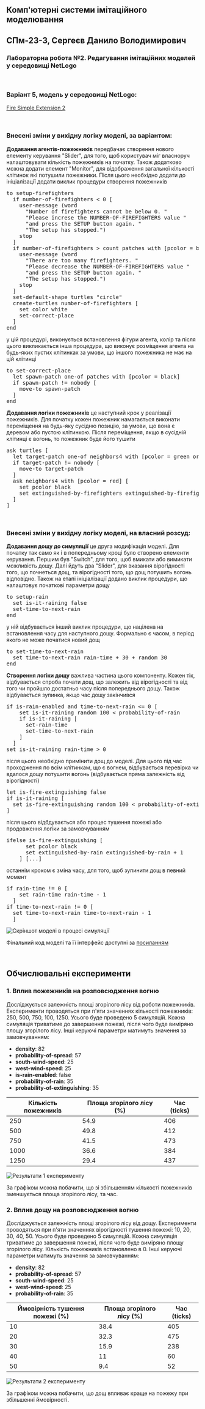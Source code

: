 ## Комп'ютерні системи імітаційного моделювання
## СПм-23-3, **Сергеєв Данило Володимирович**
### Лабораторна робота №**2**. Редагування імітаційних моделей у середовищі NetLogo

<br>

### Варіант 5, модель у середовищі NetLogo:
[Fire Simple Extension 2](http://www.netlogoweb.org/launch#http://www.netlogoweb.org/assets/modelslib/IABM%20Textbook/chapter%203/Fire%20Extensions/Fire%20Simple%20Extension%202.nlogo)

<br>

### Внесені зміни у вихідну логіку моделі, за варіантом:
**Додавання агентів-пожежників** передбачає створення нового елементу керування "Slider", для того, щоб користувач міг власноруч налаштовувати кількість пожежників на початку. Також додатково можна додати елемент "Monitor", для відображення загальної кількості клітинок які потушили пожежники. Після цього необхідно додати до ініціалізації додати виклик процедури створення пожежників
<pre>
to setup-firefighters
  if number-of-firefighters < 0 [
    user-message (word
      "Number of firefighters cannot be below 0. "
      "Please increse the NUMBER-OF-FIREFIGHTERS value "
      "and press the SETUP button again. "
      "The setup has stopped.")
    stop
  ]
  if number-of-firefighters > count patches with [pcolor = black] [
    user-message (word
      "There are too many firefighters. "
      "Please decrease the NUMBER-OF-FIREFIGHTERS value "
      "and press the SETUP button again. "
      "The setup has stopped.")
    stop
  ]
  set-default-shape turtles "circle"
  create-turtles number-of-firefighters [
    set color white
    set-correct-place
  ]
end
</pre>
у цій процедурі, виконується встановлення фігури агента, колір та після цього викликається інша процедура, що виконує розміщення агента на будь-яких пустих клітинках за умови, що іншого пожежника не має на цій клітинці
<pre>
to set-correct-place
  let spawn-patch one-of patches with [pcolor = black]
  if spawn-patch != nobody [
    move-to spawn-patch
  ]
end
</pre>
**Додавання логіки пожежників** це наступний крок у реалізації пожежників. Для початку кожен пожежник намагається виконати переміщення на будь-яку сусідню позицію, за умови, що вона є деревом або пустою клітинкою. Після переміщення, якщо в сусідній клітинці є вогонь, то пожежник буде його тушити
<pre>
ask turtles [
  let target-patch one-of neighbors4 with [pcolor = green or pcolor = black]
  if target-patch != nobody [
    move-to target-patch
  ]
  ask neighbors4 with [pcolor = red] [
    set pcolor black
    set extinguished-by-firefighters extinguished-by-firefighters + 1
  ]
]
</pre>

<br>

### Внесені зміни у вихідну логіку моделі, на власний розсуд:
**Додавання дощу до симуляції** це друга модифікація моделі. Для початку так само як і в попередньому кроці було створено елементи керування. Першим був "Switch", для того, щоб вмикати або вимикати можливість дощу. Далі йдуть два "Slider", для вказання вірогідності того, що почнеться дощ, та вірогідності того, що дощ потушить вогонь відповідно. Також на етапі ініціалізації додано виклик процедури, що налаштовує початкові параметри дощу
<pre>
to setup-rain
  set is-it-raining false
  set-time-to-next-rain
end
</pre>
у ній відбувається інший виклик процедури, що націлена на встановлення часу для наступного дощу. Формально є часом, в період якого не може початися новий дощ
<pre>
to set-time-to-next-rain
  set time-to-next-rain rain-time + 30 + random 30
end
</pre>
**Створення логіки дощу** важлива частина цього компоненту. Кожен тік, відбувається спроба почати дощ, що залежить від вірогідності та від того чи пройшло достатньо часу після попереднього дощу. Також відбувається зупинка, якщо час дощу закінчився
<pre>
if is-rain-enabled and time-to-next-rain <= 0 [
    set is-it-raining random 100 < probability-of-rain
    if is-it-raining [
      set-rain-time
      set-time-to-next-rain
    ]
  ]
set is-it-raining rain-time > 0
</pre>
після цього необхідно примінити дощ до моделі. Для цього під час проходження по всім клітинкам, що є вогнем, відбувається перевірка чи вдалося дощу потушити вогонь (відбувається пряма залежність від вірогідності)
<pre>
let is-fire-extinguishing false
if is-it-raining [
  set is-fire-extinguishing random 100 < probability-of-extinguishing
]
</pre>
після цього відбдувається або процес тушення пожежі або продовження логіки за замовчуванням
<pre>
ifelse is-fire-extinguishing [
      set pcolor black
      set extinguished-by-rain extinguished-by-rain + 1
    ] [...]
</pre>
останнім кроком є зміна часу, для того, щоб зупинити дощ в певний момент
<pre>
if rain-time != 0 [
    set rain-time rain-time - 1
  ]
if time-to-next-rain != 0 [
  set time-to-next-rain time-to-next-rain - 1
  ]
</pre>

![Скріншот моделі в процесі симуляції](Example_Model.png)

Фінальний код моделі та її інтерфейс доступні за [посиланням](LB_2.nlogo)

<br>

## Обчислювальні експерименти
### 1. Вплив пожежників на розповсюдження вогню
Досліджується залежність площі згорілого лісу від роботи пожежників. Експерименти проводяться при п'яти значеннях кількості пожежників: 250, 500, 750, 100, 1250. Усього буде проведено 5 симуляцій. Кожна симуляція триватиме до завершення пожежі, після чого буде виміряно площу згорілого лісу. Інші керуючі параметри матимуть значення за замовчуванням:

- **density**: 82
- **probability-of-spread**: 57
- **south-wind-speed**: 25
- **west-wind-speed**: 25
- **is-rain-enabled**: false
- **probability-of-rain**: 35
- **probability-of-extinguishing**: 35

<table>
<thead>
<tr><th>Кількість пожежників</th><th>Площа згорілого лісу (%)</th><th>Час (ticks)</th></tr>
</thead>
<tbody>
<tr><td>250</td><td>54.9</td><td>406</td></tr>
<tr><td>500</td><td>49.8</td><td>412</td></tr>
<tr><td>750</td><td>41.5</td><td>473</td></tr>
<tr><td>1000</td><td>36.6</td><td>384</td></tr>
<tr><td>1250</td><td>29.4</td><td>437</td></tr>
</tbody>
</table>

![Результати 1 експерименту](Experiment_1.png)

За графіком можна побачити, що зі збільшенням кількості пожежників зменшується площа згорілого лісу, та час.

### 2. Вплив дощу на розповсюдження вогню
Досліджується залежність площі згорілого лісу від дощу. Експерименти проводяться при п'яти значеннях вірогідності тушення пожежі: 10, 20, 30, 40, 50. Усього буде проведено 5 симуляцій. Кожна симуляція триватиме до завершення пожежі, після чого буде виміряно площу згорілого лісу. Кількість пожежників встановлено в 0. Інші керуючі параметри матимуть значення за замовчуванням:

- **density**: 82
- **probability-of-spread**: 57
- **south-wind-speed**: 25
- **west-wind-speed**: 25
- **probability-of-rain**: 35

<table>
<thead>
<tr><th>Ймовірність тушення пожежі (%)</th><th>Площа згорілого лісу (%)</th><th>Час (ticks)</th></tr>
</thead>
<tbody>
<tr><td>10</td><td>38.4</td><td>405</td></tr>
<tr><td>20</td><td>32.3</td><td>475</td></tr>
<tr><td>30</td><td>15.9</td><td>238</td></tr>
<tr><td>40</td><td>11</td><td>60</td></tr>
<tr><td>50</td><td>9.4</td><td>52</td></tr>
</tbody>
</table>

![Результати 2 експерименту](Experiment_2.png)

За графіком можна побачити, що дощ впливає краще на пожежу при збільшенні ймовірності.
